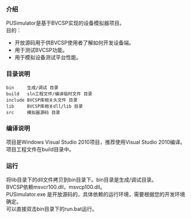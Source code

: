### 介绍
PUSimulator是基于BVCSP实现的设备模拟器项目。  
目的：
* 开放源码用于供BVCSP使用者了解如何开发设备端。
* 用于测试BVCSP功能。
* 用于模拟设备测试平台性能。

### 目录说明
```
bin     生成/调试 目录
build   sln工程文件/编译临时文件 目录
include BVCSP库相关头文件 目录
lib     BVCSP库相关dll/lib 目录
src     模拟器源码 目录
```

### 编译说明
项目是Windows Visual Studio 2010项目，推荐使用Visual Studio 2010编译。  
项目工程文件在build目录中。  

### 运行
将lib目录下的dll文件拷贝到bin目录下。bin目录是生成/调试目录。  
BVCSP依赖msvcr100.dll，msvcp100.dll。  
PUSimulator.exe 是开放源码的，具体依赖的运行环境，需要根据您的开发环境确定。  
可以直接双击bin目录下的run.bat运行。  